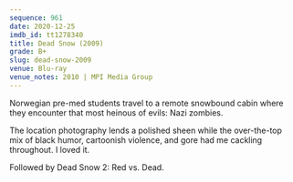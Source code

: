 ```yaml
---
sequence: 961
date: 2020-12-25
imdb_id: tt1278340
title: Dead Snow (2009)
grade: B+
slug: dead-snow-2009
venue: Blu-ray
venue_notes: 2010 | MPI Media Group
---
```


Norwegian pre-med students travel to a remote snowbound cabin where they encounter that most heinous of evils: Nazi zombies.

The location photography lends a polished sheen while the over-the-top mix of black humor, cartoonish violence, and gore had me cackling throughout. I loved it.

Followed by <span data-imdb-id="tt2832470">Dead Snow 2: Red vs. Dead</span>.
